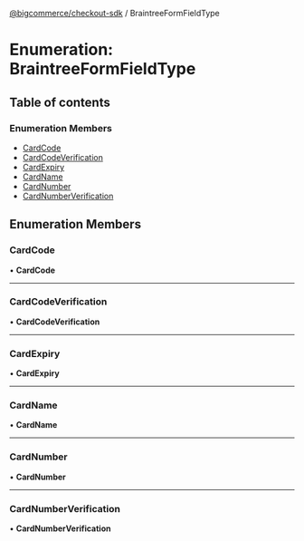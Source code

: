 [@bigcommerce/checkout-sdk](../README.md) / BraintreeFormFieldType

# Enumeration: BraintreeFormFieldType

## Table of contents

### Enumeration Members

- [CardCode](BraintreeFormFieldType.md#cardcode)
- [CardCodeVerification](BraintreeFormFieldType.md#cardcodeverification)
- [CardExpiry](BraintreeFormFieldType.md#cardexpiry)
- [CardName](BraintreeFormFieldType.md#cardname)
- [CardNumber](BraintreeFormFieldType.md#cardnumber)
- [CardNumberVerification](BraintreeFormFieldType.md#cardnumberverification)

## Enumeration Members

### CardCode

• **CardCode**

___

### CardCodeVerification

• **CardCodeVerification**

___

### CardExpiry

• **CardExpiry**

___

### CardName

• **CardName**

___

### CardNumber

• **CardNumber**

___

### CardNumberVerification

• **CardNumberVerification**

